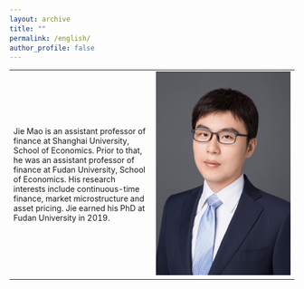 ```yaml
---
layout: archive
title: ""
permalink: /english/
author_profile: false
---
```


<table width= "100%" frame=void>
<tr>
<td width= "50%" >Jie Mao is an assistant professor of finance at Shanghai University, School of Economics. Prior to that, he was an assistant professor of finance at Fudan University, School of Economics. His research interests include continuous-time finance, market microstructure and asset pricing.  Jie earned his PhD at Fudan University in 2019.</td>
<td width= "50%" ><img src="/images/bio.png" height="360" width="240"></td>
</tr>
<table>